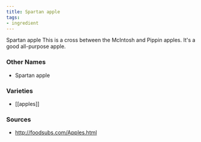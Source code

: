 ```yaml
---
title: Spartan apple
tags:
- ingredient
---
```

Spartan apple This is a cross between the McIntosh and Pippin apples. It's a good all-purpose apple.

### Other Names

* Spartan apple

### Varieties

* [[apples]]

### Sources
* http://foodsubs.com/Apples.html

